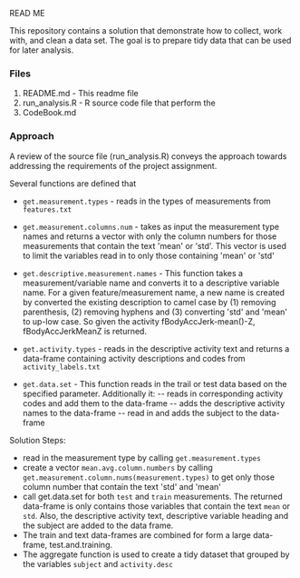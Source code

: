 
READ ME

This repository contains a solution that demonstrate how to collect, work with, and clean a data set. The goal is to prepare tidy data that can be used for later analysis.



### Files
1. README.md  - This readme file
2. run_analysis.R  - R source code file that perform the  
3. CodeBook.md
   

### Approach

A review of the source file (run_analysis.R) conveys the approach towards addressing the requirements of the project assignment.

Several functions are defined that 

* `get.measurement.types` - reads in the types of measurements from `features.txt`

* `get.measurement.columns.num` - takes as input the measurement type names and returns a vector with only the column numbers for those measurements that contain the text 'mean' or 'std'.  This vector is used to limit the variables read in to only those containing 'mean' or 'std'

* `get.descriptive.measurement.names` - This function takes a measurement/variable name and converts it to a descriptive variable name. For a given feature/measurement name, a new name is created by converted the existing description to camel case by (1) removing parenthesis, (2) removing hyphens and (3) converting 'std' and 'mean' to up-low case.  So given the activity fBodyAccJerk-mean()-Z, fBodyAccJerkMeanZ is returned.

* `get.activity.types` - reads in the descriptive activity text and returns a data-frame containing activity descriptions and codes from `activity_labels.txt`

* `get.data.set` - This function reads in the trail or test data based on the specified parameter.  Additionally it:
-- reads in corresponding activity codes and add them to the data-frame
-- adds the descriptive activity names to the data-frame
-- read in and adds the subject to the data-frame



Solution Steps:
 
* read in the measurement type by calling `get.measurement.types`
* create a vector `mean.avg.column.numbers` by calling `get.measurement.column.nums(measurement.types)` to get only those column number that contain the text 'std' and 'mean'
* call get.data.set for both `test` and `train` measurements.  The returned data-frame is only contains those variables that contain the text `mean` or `std`.  Also, the descriptive activity text, descriptive variable heading and the subject are added to the data frame.
* The train and text data-frames are combined for form a large data-frame, test.and.training.
* The aggregate function is used to create a tidy dataset that grouped by the variables `subject` and `activity.desc`



